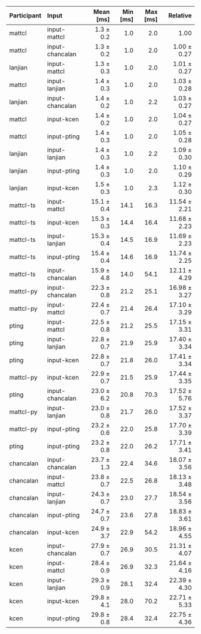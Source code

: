 | Participant | Input | Mean [ms] | Min [ms] | Max [ms] | Relative |
|:---|:---|---:|---:|---:|---:|
| mattcl | input-mattcl | 1.3 ± 0.2 | 1.0 | 2.0 | 1.00 |
| mattcl | input-chancalan | 1.3 ± 0.2 | 1.0 | 2.0 | 1.00 ± 0.27 |
| lanjian | input-mattcl | 1.3 ± 0.3 | 1.0 | 2.0 | 1.01 ± 0.27 |
| mattcl | input-lanjian | 1.4 ± 0.3 | 1.0 | 2.0 | 1.03 ± 0.28 |
| lanjian | input-chancalan | 1.4 ± 0.2 | 1.0 | 2.2 | 1.03 ± 0.27 |
| mattcl | input-kcen | 1.4 ± 0.2 | 1.0 | 2.0 | 1.04 ± 0.27 |
| mattcl | input-pting | 1.4 ± 0.3 | 1.0 | 2.0 | 1.05 ± 0.28 |
| lanjian | input-lanjian | 1.4 ± 0.3 | 1.0 | 2.2 | 1.09 ± 0.30 |
| lanjian | input-pting | 1.4 ± 0.3 | 1.0 | 2.0 | 1.10 ± 0.29 |
| lanjian | input-kcen | 1.5 ± 0.3 | 1.0 | 2.3 | 1.12 ± 0.30 |
| mattcl-ts | input-mattcl | 15.1 ± 0.4 | 14.1 | 16.3 | 11.54 ± 2.21 |
| mattcl-ts | input-kcen | 15.3 ± 0.3 | 14.4 | 16.4 | 11.68 ± 2.23 |
| mattcl-ts | input-lanjian | 15.3 ± 0.4 | 14.5 | 16.9 | 11.69 ± 2.23 |
| mattcl-ts | input-pting | 15.4 ± 0.4 | 14.6 | 16.9 | 11.74 ± 2.25 |
| mattcl-ts | input-chancalan | 15.9 ± 4.8 | 14.0 | 54.1 | 12.11 ± 4.29 |
| mattcl-py | input-chancalan | 22.3 ± 0.8 | 21.2 | 25.1 | 16.98 ± 3.27 |
| mattcl-py | input-mattcl | 22.4 ± 0.7 | 21.4 | 26.4 | 17.10 ± 3.29 |
| pting | input-mattcl | 22.5 ± 0.8 | 21.2 | 25.5 | 17.15 ± 3.31 |
| pting | input-lanjian | 22.8 ± 0.7 | 21.9 | 25.9 | 17.40 ± 3.34 |
| pting | input-kcen | 22.8 ± 0.7 | 21.8 | 26.0 | 17.41 ± 3.34 |
| mattcl-py | input-kcen | 22.9 ± 0.7 | 21.5 | 25.9 | 17.44 ± 3.35 |
| pting | input-chancalan | 23.0 ± 6.2 | 20.8 | 70.3 | 17.52 ± 5.76 |
| mattcl-py | input-lanjian | 23.0 ± 0.8 | 21.7 | 26.0 | 17.52 ± 3.37 |
| mattcl-py | input-pting | 23.2 ± 0.6 | 22.0 | 25.8 | 17.70 ± 3.39 |
| pting | input-pting | 23.2 ± 0.8 | 22.0 | 26.2 | 17.71 ± 3.41 |
| chancalan | input-chancalan | 23.7 ± 1.3 | 22.4 | 34.6 | 18.07 ± 3.56 |
| chancalan | input-mattcl | 23.8 ± 0.7 | 22.5 | 26.8 | 18.13 ± 3.48 |
| chancalan | input-lanjian | 24.3 ± 0.7 | 23.0 | 27.7 | 18.54 ± 3.56 |
| chancalan | input-pting | 24.7 ± 0.7 | 23.6 | 27.8 | 18.83 ± 3.61 |
| chancalan | input-kcen | 24.9 ± 3.7 | 22.9 | 54.2 | 18.96 ± 4.55 |
| kcen | input-chancalan | 27.9 ± 0.7 | 26.9 | 30.5 | 21.31 ± 4.07 |
| kcen | input-mattcl | 28.4 ± 0.9 | 26.9 | 32.3 | 21.64 ± 4.16 |
| kcen | input-lanjian | 29.3 ± 0.9 | 28.1 | 32.4 | 22.39 ± 4.30 |
| kcen | input-kcen | 29.8 ± 4.1 | 28.0 | 70.2 | 22.71 ± 5.33 |
| kcen | input-pting | 29.8 ± 0.8 | 28.4 | 32.4 | 22.75 ± 4.36 |
